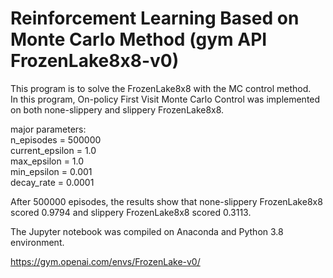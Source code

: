 # Reinforcement Learning Based on Monte Carlo Method (gym API FrozenLake8x8-v0)  

This program is to solve the FrozenLake8x8 with the MC control method.  
In this program, On-policy First Visit Monte Carlo Control was implemented on both none-slippery and slippery FrozenLake8x8.  
  
major parameters:  
  n_episodes = 500000  
  current_epsilon = 1.0  
  max_epsilon = 1.0  
  min_epsilon = 0.001  
  decay_rate = 0.0001  
  
After 500000 episodes, the results show that none-slippery FrozenLake8x8 scored 0.9794 and slippery FrozenLake8x8 scored 0.3113.  

The Jupyter notebook was compiled on Anaconda and Python 3.8 environment.  

https://gym.openai.com/envs/FrozenLake-v0/  
